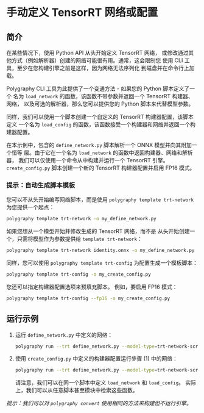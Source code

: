# 手动定义 TensorRT 网络或配置


## 简介

在某些情况下，使用 Python API 从头开始定义 TensorRT 网络，
或修改通过其他方式（例如解析器）创建的网络可能很有用。通常，这会限制您
使用 CLI 工具，至少在您构建引擎之前是这样，因为网络无法序列化
到磁盘并在命令行上加载。

Polygraphy CLI 工具为此提供了一个变通方法 - 如果您的 Python 脚本定义了一个
名为 `load_network` 的函数，该函数不带参数并返回一个 TensorRT 构建器、网络，
以及可选的解析器，那么您可以提供您的 Python 脚本来代替模型参数。

同样，我们可以使用一个脚本创建一个自定义的 TensorRT 构建器配置，该脚本定义
一个名为 `load_config` 的函数，该函数接受一个构建器和网络并返回一个构建器配置。

在本示例中，包含的 `define_network.py` 脚本解析一个 ONNX 模型并向其附加一个恒等
层。由于它在一个名为 `load_network` 的函数中返回构建器、网络和解析器，
我们可以仅使用一个命令从中构建并运行一个 TensorRT 引擎。`create_config.py`
脚本创建一个新的 TensorRT 构建器配置并启用 FP16 模式。


### 提示：自动生成脚本模板

您可以不从头开始编写网络脚本，而是使用
`polygraphy template trt-network` 为您提供一个起点：

```bash
polygraphy template trt-network -o my_define_network.py
```

如果您想从一个模型开始并修改生成的 TensorRT 网络，而不是
从头开始创建一个，只需将模型作为参数提供给 `template trt-network`：

```bash
polygraphy template trt-network identity.onnx -o my_define_network.py
```

同样，您可以使用 `polygraphy template trt-config` 为配置生成一个模板脚本：

```bash
polygraphy template trt-config -o my_create_config.py
```

您还可以指定构建器配置选项来预填充脚本。
例如，要启用 FP16 模式：

```bash
polygraphy template trt-config --fp16 -o my_create_config.py
```


## 运行示例

1.  运行 `define_network.py` 中定义的网络：

    ```bash
    polygraphy run --trt define_network.py --model-type=trt-network-script
    ```

2.  使用 `create_config.py` 中定义的构建器配置运行步骤 (1) 中的网络：

    ```bash
    polygraphy run --trt define_network.py --model-type=trt-network-script --trt-config-script=create_config.py
    ```

    请注意，我们可以在同一个脚本中定义 `load_network` 和 `load_config`。
    实际上，我们可以从任意脚本甚至模块中检索这些函数。

*提示：我们可以对 `polygraphy convert` 使用相同的方法来构建但不运行引擎。*
